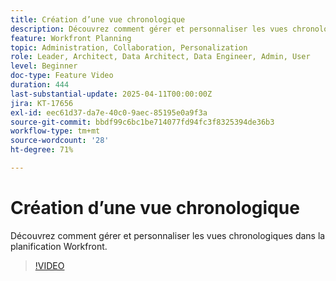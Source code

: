 ```yaml
---
title: Création d’une vue chronologique
description: Découvrez comment gérer et personnaliser les vues chronologiques dans la planification Workfront.
feature: Workfront Planning
topic: Administration, Collaboration, Personalization
role: Leader, Architect, Data Architect, Data Engineer, Admin, User
level: Beginner
doc-type: Feature Video
duration: 444
last-substantial-update: 2025-04-11T00:00:00Z
jira: KT-17656
exl-id: eec61d37-da7e-40c0-9aec-85195e0a9f3a
source-git-commit: bbdf99c6bc1be714077fd94fc3f8325394de36b3
workflow-type: tm+mt
source-wordcount: '28'
ht-degree: 71%

---
```


# Création d’une vue chronologique

Découvrez comment gérer et personnaliser les vues chronologiques dans la planification Workfront.

>[!VIDEO](https://video.tv.adobe.com/v/3457601/?learn=on&enablevpops=1)
